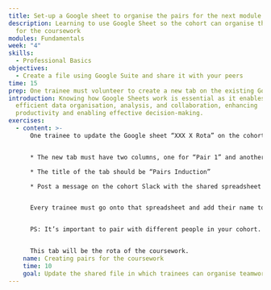 ```yaml
---
title: Set-up a Google sheet to organise the pairs for the next module
description: Learning to use Google Sheet so the cohort can organise their rota
  for the coursework
modules: Fundamentals
week: "4"
skills:
  - Professional Basics
objectives:
  - Create a file using Google Suite and share it with your peers
time: 15
prep: O﻿ne trainee must volunteer to create a new tab on the existing Google sheet.
introduction: Knowing how Google Sheets work is essential as it enables
  efficient data organisation, analysis, and collaboration, enhancing
  productivity and enabling effective decision-making.
exercises:
  - content: >-
      One trainee to update the Google sheet “XXX X Rota” on the cohort drive


      * The new tab must have two columns, one for “Pair 1” and another for “Pair 2.”

      * The title of the tab should be “Pairs Induction”

      * Post a message on the cohort Slack with the shared spreadsheet and the instructions on what to do (see below)


      Every trainee must go onto that spreadsheet and add their name to one of the columns. 


      PS: It’s important to pair with different people in your cohort. There is more diversity, there better your professional competencies will evolve. 


      This tab will be the rota of the coursework.
    name: Creating pairs for the coursework
    time: 10
    goal: Update the shared file in which trainees can organise teamwork rotas
---
```

